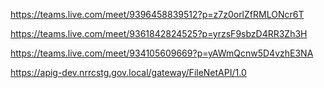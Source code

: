
https://teams.live.com/meet/9396458839512?p=z7z0orlZfRMLONcr6T


https://teams.live.com/meet/9361842824525?p=yrzsF9sbzD4RR3Zh3H



https://teams.live.com/meet/934105609669?p=yAWmQcnw5D4vzhE3NA


https://apig-dev.nrrcstg.gov.local/gateway/FileNetAPI/1.0
